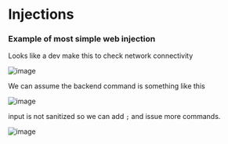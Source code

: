 # Injections

### Example of most simple web injection

Looks like a dev make this to check network connectivity

![image](https://github.com/dbissell6/Shadow_Stone/assets/50979196/90723765-34a8-4479-8b75-824671c1e0ed)


We can assume the backend command is something like this

![image](https://github.com/dbissell6/Shadow_Stone/assets/50979196/88c4ef56-6885-4e74-98f2-f18fb6c4d9b7)

input is not sanitized so we can add `;` and issue more commands.

![image](https://github.com/dbissell6/Shadow_Stone/assets/50979196/648d60b0-f499-4e42-9e83-09baa1245681)
